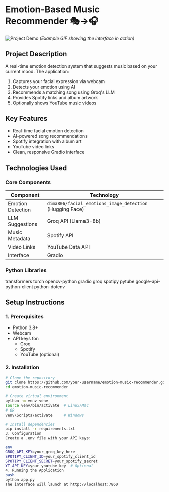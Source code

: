 # Emotion-Based Music Recommender 🎭→🎧

![Project Demo](assets/demo.gif) *(Example GIF showing the interface in action)*

## Project Description
A real-time emotion detection system that suggests music based on your current mood. The application:
1. Captures your facial expression via webcam
2. Detects your emotion using AI
3. Recommends a matching song using Groq's LLM
4. Provides Spotify links and album artwork
5. Optionally shows YouTube music videos

## Key Features
- Real-time facial emotion detection
- AI-powered song recommendations
- Spotify integration with album art
- YouTube video links
- Clean, responsive Gradio interface

## Technologies Used

### Core Components
| Component | Technology |
|-----------|------------|
| Emotion Detection | `dima806/facial_emotions_image_detection` (Hugging Face) |
| LLM Suggestions | Groq API (Llama3-8b) |
| Music Metadata | Spotify API |
| Video Links | YouTube Data API |
| Interface | Gradio |

### Python Libraries
transformers
torch
opencv-python
gradio
groq
spotipy
pytube
google-api-python-client
python-dotenv


## Setup Instructions

### 1. Prerequisites
- Python 3.8+
- Webcam
- API keys for:
  - Groq
  - Spotify
  - YouTube (optional)

### 2. Installation
```bash
# Clone the repository
git clone https://github.com/your-username/emotion-music-recommender.git
cd emotion-music-recommender

# Create virtual environment
python -m venv venv
source venv/bin/activate  # Linux/Mac
# OR
venv\Scripts\activate     # Windows

# Install dependencies
pip install -r requirements.txt
3. Configuration
Create a .env file with your API keys:

env
GROQ_API_KEY=your_groq_key_here
SPOTIPY_CLIENT_ID=your_spotify_client_id
SPOTIPY_CLIENT_SECRET=your_spotify_secret
YT_API_KEY=your_youtube_key  # Optional
4. Running the Application
bash
python app.py
The interface will launch at http://localhost:7860